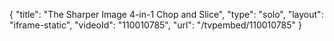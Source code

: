 {
    "title": "The Sharper Image 4-in-1 Chop and Slice",
    "type": "solo",
    "layout": "iframe-static",
    "videoId": "110010785",
    "url": "\/tvpembed\/110010785"
}